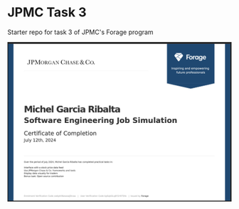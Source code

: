 # JPMC Task 3
Starter repo for task 3 of JPMC's Forage program

![certificate]


[certificate]: /certificate.png
